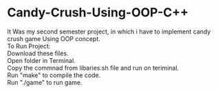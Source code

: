 # Candy-Crush-Using-OOP-C++
It Was my second semester project, in which i have to implement candy crush game Using OOP concept.\
To Run Project:\
Download these files.\
Open folder in Terminal.\
Copy the commnad from libaries.sh file and run on teriminal.\
Run "make" to compile the code.\
Run "./game" to run game.
